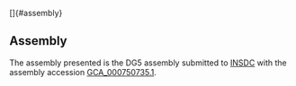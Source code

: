 []{#assembly}

Assembly
--------

The assembly presented is the DG5 assembly submitted to
[INSDC](http://www.insdc.org) with the assembly accession
[GCA\_000750735.1](http://www.ebi.ac.uk/ena/data/view/GCA_000750735.1).
